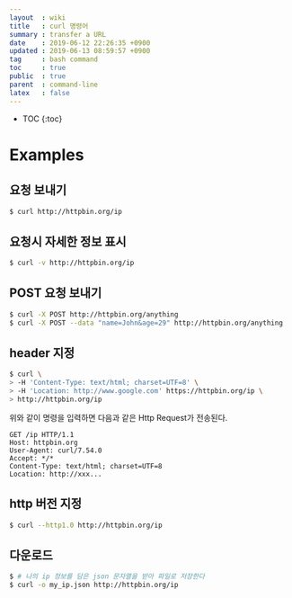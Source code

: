 ```yaml
---
layout  : wiki
title   : curl 명령어
summary : transfer a URL
date    : 2019-06-12 22:26:35 +0900
updated : 2019-06-13 08:59:57 +0900
tag     : bash command
toc     : true
public  : true
parent  : command-line
latex   : false
---
```

* TOC
{:toc}

# Examples
## 요청 보내기
```sh
$ curl http://httpbin.org/ip
```

## 요청시 자세한 정보 표시
```sh
$ curl -v http://httpbin.org/ip
```

## POST 요청 보내기
```sh
$ curl -X POST http://httpbin.org/anything
$ curl -X POST --data "name=John&age=29" http://httpbin.org/anything
```

## header 지정
```sh
$ curl \
> -H 'Content-Type: text/html; charset=UTF=8' \
> -H 'Location: http://www.google.com' https://httpbin.org/ip \
> http://httpbin.org/ip
```

위와 같이 명령을 입력하면 다음과 같은 Http Request가 전송된다.

```text
GET /ip HTTP/1.1
Host: httpbin.org
User-Agent: curl/7.54.0
Accept: */*
Content-Type: text/html; charset=UTF=8
Location: http://xxx...
```


## http 버전 지정
```sh
$ curl --http1.0 http://httpbin.org/ip
```

## 다운로드
```sh
$ # 나의 ip 정보를 담은 json 문자열을 받아 파일로 저장한다
$ curl -o my_ip.json http://httpbin.org/ip
```
